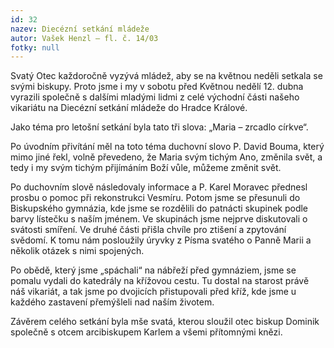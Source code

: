 ```yaml
---
id: 32
nazev: Diecézní setkání mládeže
autor: Vašek Henzl – fl. č. 14/03
fotky: null
---
```

Svatý Otec každoročně vyzývá mládež, aby se na květnou neděli setkala se svými biskupy. Proto jsme i my v sobotu před Květnou nedělí 12. dubna vyrazili společně s dalšími mladými lidmi z celé východní části našeho vikariátu na Diecézní setkání mládeže do Hradce Králové.
<p>
Jako téma pro letošní setkání byla tato tři slova: „Maria – zrcadlo církve“. 
<p>
Po úvodním přivítání měl na toto téma duchovní slovo P. David Bouma, který mimo jiné řekl, volně převedeno, že Maria svým tichým Ano, změnila svět, a tedy i my svým tichým přijímáním Boží vůle, můžeme změnit svět.
<p>
Po duchovním slově následovaly informace a P. Karel Moravec přednesl prosbu o pomoc při rekonstrukci Vesmíru. Potom jsme se přesunuli do Biskupského gymnázia, kde jsme se rozdělili do patnácti skupinek podle barvy lístečku s naším jménem. Ve skupinách jsme nejprve diskutovali o svátosti smíření. Ve druhé části přišla chvíle pro ztišení a zpytování svědomí. K tomu nám posloužily úryvky z Písma svatého o Panně Marii a několik otázek s nimi spojených.
<p>
Po obědě, který jsme „spáchali“ na nábřeží před gymnáziem, jsme se pomalu vydali do katedrály na křížovou cestu. Tu dostal na starost právě náš vikariát, a tak jsme po dvojicích přistupovali před kříž, kde jsme u každého zastavení přemýšleli nad naším životem.
<p>
Závěrem celého setkání byla mše svatá, kterou sloužil otec biskup Dominik společně s otcem arcibiskupem Karlem a všemi přítomnými knězi.
<p>
